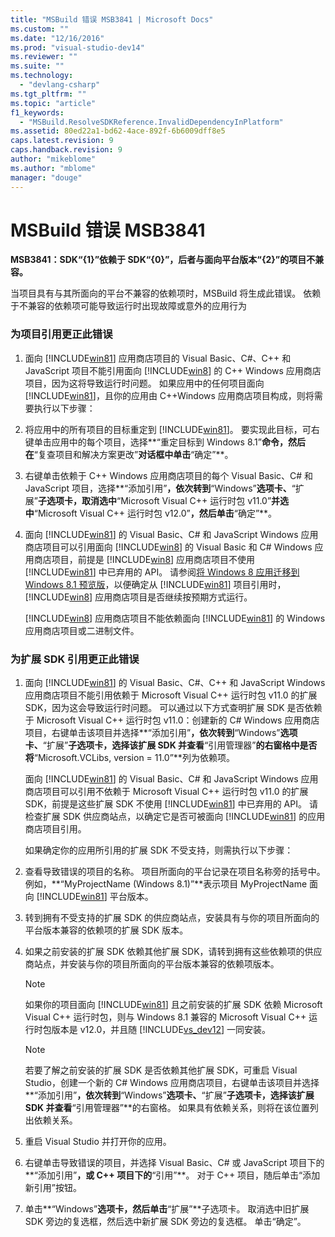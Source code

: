 ```yaml
---
title: "MSBuild 错误 MSB3841 | Microsoft Docs"
ms.custom: ""
ms.date: "12/16/2016"
ms.prod: "visual-studio-dev14"
ms.reviewer: ""
ms.suite: ""
ms.technology: 
  - "devlang-csharp"
ms.tgt_pltfrm: ""
ms.topic: "article"
f1_keywords: 
  - "MSBuild.ResolveSDKReference.InvalidDependencyInPlatform"
ms.assetid: 80ed22a1-bd62-4ace-892f-6b6009dff8e5
caps.latest.revision: 9
caps.handback.revision: 9
author: "mikeblome"
ms.author: "mblome"
manager: "douge"
---
```

# MSBuild 错误 MSB3841
**MSB3841：SDK“{1}”依赖于 SDK“{0}”，后者与面向平台版本“{2}”的项目不兼容。**  
  
 当项目具有与其所面向的平台不兼容的依赖项时，MSBuild 将生成此错误。  依赖于不兼容的依赖项可能导致运行时出现故障或意外的应用行为  
  
### 为项目引用更正此错误  
  
1.  面向 [!INCLUDE[win81](../debugger/includes/win81_md.md)] 应用商店项目的 Visual Basic、C\#、C\+\+ 和 JavaScript 项目不能引用面向 [!INCLUDE[win8](../debugger/includes/win8_md.md)] 的 C\+\+ Windows 应用商店项目，因为这将导致运行时问题。  如果应用中的任何项目面向 [!INCLUDE[win81](../debugger/includes/win81_md.md)]，且你的应用由 C\+\+Windows 应用商店项目构成，则将需要执行以下步骤：  
  
2.  将应用中的所有项目的目标重定到 [!INCLUDE[win81](../debugger/includes/win81_md.md)]。  要实现此目标，可右键单击应用中的每个项目，选择**“重定目标到 Windows 8.1”**命令，然后在**“复查项目和解决方案更改”**对话框中单击**“确定”**。  
  
3.  右键单击依赖于 C\+\+ Windows 应用商店项目的每个 Visual Basic、C\# 和 JavaScript 项目，选择**“添加引用”**，依次转到**“Windows”**选项卡、**“扩展”**子选项卡，取消选中**“Microsoft Visual C\+\+ 运行时包 v11.0”**并选中**“Microsoft Visual C\+\+ 运行时包 v12.0”**，然后单击**“确定”**。  
  
4.  面向 [!INCLUDE[win81](../debugger/includes/win81_md.md)] 的 Visual Basic、C\# 和 JavaScript Windows 应用商店项目可以引用面向 [!INCLUDE[win8](../debugger/includes/win8_md.md)] 的 Visual Basic 和 C\# Windows 应用商店项目，前提是 [!INCLUDE[win8](../debugger/includes/win8_md.md)] 应用商店项目不使用 [!INCLUDE[win81](../debugger/includes/win81_md.md)] 中已弃用的 API。  请参阅[将 Windows 8 应用迁移到 Windows 8.1 预览版](http://msdn.microsoft.com/library/windows/apps/dn263113.aspx)，以便确定从 [!INCLUDE[win81](../debugger/includes/win81_md.md)] 项目引用时，[!INCLUDE[win8](../debugger/includes/win8_md.md)] 应用商店项目是否继续按预期方式运行。  
  
     [!INCLUDE[win8](../debugger/includes/win8_md.md)] 应用商店项目不能依赖面向 [!INCLUDE[win81](../debugger/includes/win81_md.md)] 的 Windows 应用商店项目或二进制文件。  
  
### 为扩展 SDK 引用更正此错误  
  
1.  面向 [!INCLUDE[win81](../debugger/includes/win81_md.md)] 的 Visual Basic、C\#、C\+\+ 和 JavaScript Windows 应用商店项目不能引用依赖于 Microsoft Visual C\+\+ 运行时包 v11.0 的扩展 SDK，因为这会导致运行时问题。  可以通过以下方式查明扩展 SDK 是否依赖于 Microsoft Visual C\+\+ 运行时包 v11.0：创建新的 C\# Windows 应用商店项目，右键单击该项目并选择**“添加引用”**，依次转到**“Windows”**选项卡、**“扩展”**子选项卡，选择该扩展 SDK 并查看**“引用管理器”**的右窗格中是否将**“Microsoft.VCLibs, version \= 11.0”**列为依赖项。  
  
     面向 [!INCLUDE[win81](../debugger/includes/win81_md.md)] 的 Visual Basic、C\# 和 JavaScript Windows 应用商店项目可以引用不依赖于 Microsoft Visual C\+\+ 运行时包 v11.0 的扩展 SDK，前提是这些扩展 SDK 不使用 [!INCLUDE[win81](../debugger/includes/win81_md.md)] 中已弃用的 API。  请检查扩展 SDK 供应商站点，以确定它是否可被面向 [!INCLUDE[win81](../debugger/includes/win81_md.md)] 的应用商店项目引用。  
  
     如果确定你的应用所引用的扩展 SDK 不受支持，则需执行以下步骤：  
  
2.  查看导致错误的项目的名称。  项目所面向的平台记录在项目名称旁的括号中。  例如，**“MyProjectName \(Windows 8.1\)”**表示项目 MyProjectName 面向 [!INCLUDE[win81](../debugger/includes/win81_md.md)] 平台版本。  
  
3.  转到拥有不受支持的扩展 SDK 的供应商站点，安装具有与你的项目所面向的平台版本兼容的依赖项的扩展 SDK 版本。  
  
4.  如果之前安装的扩展 SDK 依赖其他扩展 SDK，请转到拥有这些依赖项的供应商站点，并安装与你的项目所面向的平台版本兼容的依赖项版本。  
  
    > [!NOTE]
    >  如果你的项目面向 [!INCLUDE[win81](../debugger/includes/win81_md.md)] 且之前安装的扩展 SDK 依赖 Microsoft Visual C\+\+ 运行时包，则与 Windows 8.1 兼容的 Microsoft Visual C\+\+ 运行时包版本是 v12.0，并且随 [!INCLUDE[vs_dev12](../data-tools/includes/vs_dev12_md.md)] 一同安装。  
  
    > [!NOTE]
    >  若要了解之前安装的扩展 SDK 是否依赖其他扩展 SDK，可重启 Visual Studio，创建一个新的 C\# Windows 应用商店项目，右键单击该项目并选择**“添加引用”**，依次转到**“Windows”**选项卡、**“扩展”**子选项卡，选择该扩展 SDK 并查看**“引用管理器”**的右窗格。  如果具有依赖关系，则将在该位置列出依赖关系。  
  
5.  重启 Visual Studio 并打开你的应用。  
  
6.  右键单击导致错误的项目，并选择 Visual Basic、C\# 或 JavaScript 项目下的**“添加引用”**，或 C\+\+ 项目下的**“引用”**。  对于 C\+\+ 项目，随后单击“添加新引用”按钮。  
  
7.  单击**“Windows”**选项卡，然后单击**“扩展”**子选项卡。  取消选中旧扩展 SDK 旁边的复选框，然后选中新扩展 SDK 旁边的复选框。  单击“确定”。